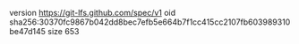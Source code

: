 version https://git-lfs.github.com/spec/v1
oid sha256:30370fc9867b042dd8bec7efb5e664b7f1cc415cc2107fb603989310be47d145
size 653
